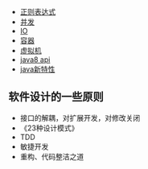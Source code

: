 - [正则表达式](./java/re)
- [并发](./java/concurrent)
- [IO](./java/io)
- [容器](./java/collection)
- [虚拟机](./java/jvm)
- [java8 api](https://www.matools.com/api/java8)
- [java新特性](java新特性)
## 软件设计的一些原则
- 接口的解耦，对扩展开发，对修改关闭
- 《23种设计模式》
- TDD
- 敏捷开发
- 重构、代码整洁之道
